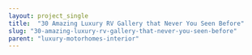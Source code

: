 ```yaml
---
layout: project_single
title:  "30 Amazing Luxury RV Gallery that Never You Seen Before"
slug: "30-amazing-luxury-rv-gallery-that-never-you-seen-before"
parent: "luxury-motorhomes-interior"
---
```

 